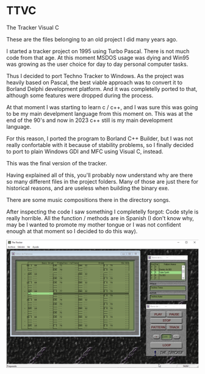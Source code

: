 # TTVC
The Tracker Visual C


These are the files belonging to an old project I did many years ago.

I started a tracker project on 1995 using Turbo Pascal. There is not much code from that age.
At this moment MSDOS usage was dying and Win95 was growing as the user choice for day to day personal computer tasks.

Thus I decided to port Techno Tracker to Windows. As the project was heavily based on Pascal, the best viable approach was to convert it to Borland Delphi development platform. And it was completelly ported to that, although some features were dropped during the process.

At that moment I was starting to learn c / c++, and I was sure this was going to be my main develpment language from this moment on. This was at the end of the 90's and now in 2023 c++ still is my main development language.

For this reason, I ported the program to Borland C++ Builder, but I was not really confortable with it because of stability problems, so I finally decided to port to plain Windows GDI and MFC using Visual C, instead.

This was the final version of the tracker.

Having explained all of this, you'll probably now understand why are there so many different files in the project folders. Many of those are just there for historical reasons, and are useless when building the binary exe.

There are some music compositions there in the directory songs.

After inspecting the code I saw something I completelly forgot: Code style is really horrible. All the function / methods are in Spanish (I don't know why, may be I wanted to promote my mother tongue or I was not confident enough at that moment so I decided to do this way).

![screenshot1.png](https://raw.githubusercontent.com/D0ct0rDave/TTVC/refs/heads/main/repoimgs/screenshot1.png)
